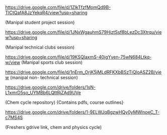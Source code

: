 https://drive.google.com/file/d/1ZlkTfzfMomQd9B-TICtQafA8JzYekqR4/view?usp=sharing

(Manipal student project session)

https://drive.google.com/file/d/1JNxWgauhmS79HiztSsf8bLezDc3Xtrqu/view?usp=sharing

(Manipal technical clubs session)

https://drive.google.com/file/d/19KSQlaxmS-40igYyen-75wN684Ltkq-w/view
(Manipal sports club session)

https://drive.google.com/file/d/1nErm_OrjK5jMLdRFKXbBSzTiQloASZ2B/view
(manipal non- technical session)

https://drive.google.com/drive/folders/1sN-L1xmrD5so_UYMBb6LQttRjZAd9UVe

(Chem cycle repository) {Contains pdfs, course outlines}

https://drive.google.com/drive/folders/1-9ELWJqBgzwHQy0yMWlnoeC_T-c7MS4S

(Freshers gdrive link, chem and physics cycle)